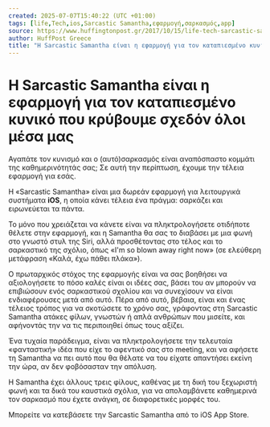 ```yaml
---
created: 2025-07-07T15:40:22 (UTC +01:00)
tags: [life,Tech,ios,Sarcastic Samantha,εφαρμογή,σαρκασμός,app]
source: https://www.huffingtonpost.gr/2017/10/15/life-tech-sarcastic-samantha-ios-app_n_18182164.html
author: HuffPost Greece
title: "Η Sarcastic Samantha είναι η εφαρμογή για τον καταπιεσμένο κυνικό που κρύβουμε σχεδόν όλοι μέσα μας"
---
```


# Η Sarcastic Samantha είναι η εφαρμογή για τον καταπιεσμένο κυνικό που κρύβουμε σχεδόν όλοι μέσα μας

Αγαπάτε τον κυνισμό και ο (αυτό)σαρκασμός είναι αναπόσπαστο κομμάτι της καθημερινότητάς σας; Σε αυτή την περίπτωση, έχουμε την τέλεια εφαρμογή για εσάς.

Η «Sarcastic Samantha» είναι μια δωρεάν εφαρμογή για λειτουργικά συστήματα **iOS**, η οποία κάνει τέλεια ένα πράγμα: σαρκάζει και ειρωνεύεται τα πάντα.

Το μόνο που χρειάζεται να κάνετε είναι να πληκτρολογήσετε οτιδήποτε θέλετε στην εφαρμογή, και η Samantha θα σας το διαβάσει με μια φωνή στο γνωστό στυλ της Siri, αλλά προσθέτοντας στο τέλος και το σαρκαστικό της σχόλιο, όπως «I'm so blown away right now» (σε ελεύθερη μετάφραση «Καλά, έχω πάθει πλάκα»).

Ο πρωταρχικός στόχος της εφαρμογής είναι να σας βοηθήσει να αξιολογήσετε το πόσο καλές είναι οι ιδέες σας, βάσει του αν μπορούν να επιβιώσουν ενός σαρκαστικού σχολίου και να συνεχίσουν να είναι ενδιαφέρουσες μετά από αυτό. Πέρα από αυτό, βέβαια, είναι και ένας τέλειος τρόπος για να σκοτώσετε το χρόνο σας, γράφοντας στη Sarcastic Samantha ατάκες φίλων, γνωστών ή απλά ανθρώπων που μισείτε, και αφήνοντάς την να τις περιποιηθεί όπως τους αξίζει.

Ένα τυχαία παράδειγμα, είναι να πληκτρολογήσετε την τελευταία «φανταστική» ιδέα που είχε το αφεντικό σας στο meeting, και να αφήσετε τη Samantha να πει αυτό που θα θέλατε να του είχατε απαντήσει εκείνη την ώρα, αν δεν φοβόσασταν την απόλυση.

Η Samantha έχει άλλους τρεις φίλους, καθένας με τη δική του ξεχωριστή φωνή και τα δικά του καυστικά σχόλια, για να απολαμβάνετε καθημερινά τον σαρκασμό που έχετε ανάγκη, σε διαφορετικές μορφές του.

Μπορείτε να κατεβάσετε την Sarcastic Samantha από το iOS App Store.

